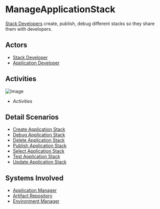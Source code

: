 # ManageApplicationStack

[Stack Developers](Actor-StackDeveloper) create, publish, debug different stacks so they share them with developers.

## Actors

* [Stack Developer](Actor-StackDeveloper)
* [Application Developer](Actor-ApplicationDeveloper)

## Activities

![Image](./UseCases/ManageApplicationStack/Activities.png)

* _Activities_

## Detail Scenarios

* [Create Application Stack](Scenario-CreateApplicationStack)
* [Debug Application Stack](Scenario-DebugApplicationStack)
* [Delete Application Stack](Scenario-DeleteApplicationStack)
* [Publish Application Stack](Scenario-Publish-Application-Stack)
* [Select Application Stack](Scenario-SelectApplicationStack)
* [Test Application Stack](Scenario-TestApplicationStack)
* [Update Application Stack](Scenario-UpdateApplicationStack)

## Systems Involved

* [Application Manager](SubSystem-ApplicationManager)
* [Artifact Repository](SubSystem-ArtifactRepository)
* [Environment Manager](SubSystem-EnvironmentManager)
